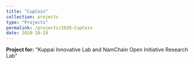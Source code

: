 ```yaml
---
title: "CupCoin"
collection: projects
type: "Projects"
permalink: /projects/2020-CupCoin
date: 2020-10-24
---
```


**Project for:** "Kuppai Innovative Lab and NamChain Open Initiative Research Lab"
